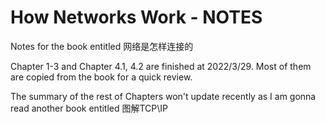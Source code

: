# How Networks Work - NOTES
Notes for the book entitled 网络是怎样连接的

Chapter 1-3 and Chapter 4.1, 4.2 are finished at 2022/3/29. Most of them are copied from the book for a quick review.

The summary of the rest of Chapters won't update recently as I am gonna read another book entitled 图解TCP\IP

